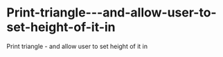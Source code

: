 # Print-triangle---and-allow-user-to-set-height-of-it-in
Print  triangle - and allow user to set height of it in
